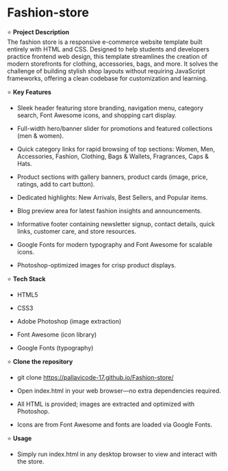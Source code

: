 # Fashion-store
⭐️ __Project Description__ <br>
The fashion store is a responsive e-commerce website template built entirely with HTML and CSS. Designed to help students and developers practice frontend web design, this template streamlines the creation of modern storefronts for clothing, accessories, bags, and more. It solves the challenge of building stylish shop layouts without requiring JavaScript frameworks, offering a clean codebase for customization and learning.

⭐️ __Key Features__ <br>
- Sleek header featuring store branding, navigation menu, category search, Font Awesome icons, and shopping cart display.

- Full-width hero/banner slider for promotions and featured collections (men & women).

- Quick category links for rapid browsing of top sections: Women, Men, Accessories, Fashion, Clothing, Bags & Wallets, Fragrances, Caps & Hats.

- Product sections with gallery banners, product cards (image, price, ratings, add to cart button).

- Dedicated highlights: New Arrivals, Best Sellers, and Popular items.

- Blog preview area for latest fashion insights and announcements.

- Informative footer containing newsletter signup, contact details, quick links, customer care, and store resources.

- Google Fonts for modern typography and Font Awesome for scalable icons.

- Photoshop-optimized images for crisp product displays.

⭐️ __Tech Stack__ <br>
- HTML5

- CSS3

- Adobe Photoshop (image extraction)

- Font Awesome (icon library)

- Google Fonts (typography)
  
⭐️ __Clone the repository__ <br>
- git clone https://pallavicode-17.github.io/Fashion-store/
- Open index.html in your web browser—no extra dependencies required.

- All HTML is provided; images are extracted and optimized with Photoshop.

- Icons are from Font Awesome and fonts are loaded via Google Fonts.

⭐️ __Usage__ <br>
- Simply run index.html in any desktop browser to view and interact with the store.
